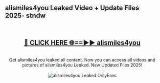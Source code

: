 <h2>alismiles4you Leaked Video + Update Files 2025- stndw</h2>
<br>
<div align="center">
<h2><a href="https://libra.edu.pl?alismiles4you" rel="nofollow">🔴 CLICK HERE 🌐==►► alismiles4you</a></h2>
<br>
Get alismiles4you leaked all content. Now you can access all videos and pictures of alismiles4you Leaked. New Updated Files 2025!
<br>
<br>
<a href="https://libra.edu.pl?alismiles4you" rel="nofollow" data-target="animated-image.originalLink"><img src="https://i.ibb.co.com/WyWwxjT/player-gif2.gif" alt="alismiles4you Leaked OnlyFans" style="max-width: 100%; display: inline-block;" data-target="animated-image.originalImage"></a>
</div>
<br>